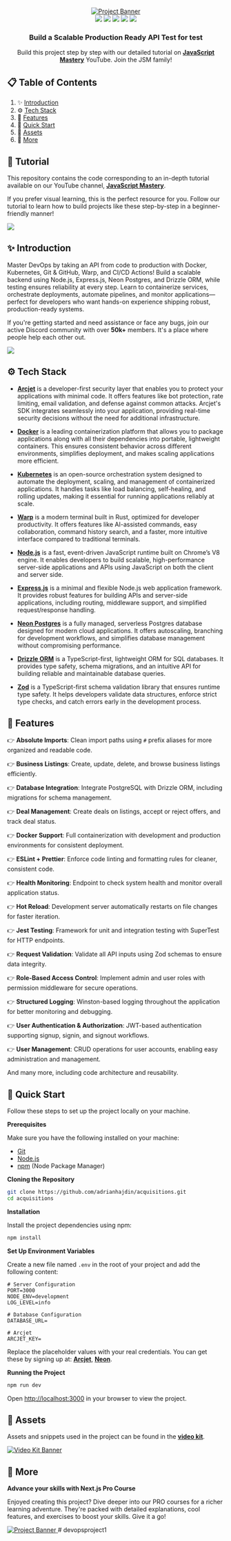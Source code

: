 <div align="center">
  <br />
    <a href="https://youtu.be/H5FAxTBuNM8" target="_blank">
      <img src="public/readme/hero.webp" alt="Project Banner">
    </a>
  <br />

  <div>
<img src="https://img.shields.io/badge/-Docker-2496ED?style=for-the-badge&logo=docker&logoColor=white"/>
<img src="https://img.shields.io/badge/-Node.js-339933?style=for-the-badge&logo=nodedotjs&logoColor=white"/>
<img src="https://img.shields.io/badge/-Express.js-000000?style=for-the-badge&logo=express&logoColor=white"/>
<img src="https://img.shields.io/badge/-Neon%20Postgres-2496ED?style=for-the-badge&logo=postgresql&logoColor=white"/>
<img src="https://img.shields.io/badge/-Drizzle%20ORM-FFDF00?style=for-the-badge&logo=drizzle&logoColor=black"/>

  </div>

  <h3 align="center">Build a Scalable Production Ready API Test for test</h3>

   <div align="center">
     Build this project step by step with our detailed tutorial on <a href="https://www.youtube.com/watch?v=XUkNR-JfHwo" target="_blank"><b>JavaScript Mastery</b></a> YouTube. Join the JSM family!
    </div>
</div>

## 📋 <a name="table">Table of Contents</a>

1. ✨ [Introduction](#introduction)
2. ⚙️ [Tech Stack](#tech-stack)
3. 🔋 [Features](#features)
4. 🤸 [Quick Start](#quick-start)
5. 🔗 [Assets](#links)
6. 🚀 [More](#more)

## 🚨 Tutorial

This repository contains the code corresponding to an in-depth tutorial available on our YouTube channel, <a href="https://www.youtube.com/@javascriptmastery/videos" target="_blank"><b>JavaScript Mastery</b></a>.

If you prefer visual learning, this is the perfect resource for you. Follow our tutorial to learn how to build projects like these step-by-step in a beginner-friendly manner!

<a href="https://youtu.be/H5FAxTBuNM8" target="_blank"><img src="https://github.com/sujatagunale/EasyRead/assets/151519281/1736fca5-a031-4854-8c09-bc110e3bc16d" /></a>

## <a name="introduction">✨ Introduction</a>

Master DevOps by taking an API from code to production with Docker, Kubernetes, Git & GitHub, Warp, and CI/CD Actions! Build a scalable backend using Node.js, Express.js, Neon Postgres, and Drizzle ORM, while testing ensures reliability at every step. Learn to containerize services, orchestrate deployments, automate pipelines, and monitor applications—perfect for developers who want hands-on experience shipping robust, production-ready systems.

If you're getting started and need assistance or face any bugs, join our active Discord community with over **50k+** members. It's a place where people help each other out.

<a href="https://discord.com/invite/n6EdbFJ" target="_blank"><img src="https://github.com/sujatagunale/EasyRead/assets/151519281/618f4872-1e10-42da-8213-1d69e486d02e" /></a>

## <a name="tech-stack">⚙️ Tech Stack</a>

- **[Arcjet](https://jsm.dev/dops25-arcjet)** is a developer-first security layer that enables you to protect your applications with minimal code. It offers features like bot protection, rate limiting, email validation, and defense against common attacks. Arcjet's SDK integrates seamlessly into your application, providing real-time security decisions without the need for additional infrastructure.

- **[Docker](https://www.docker.com/)** is a leading containerization platform that allows you to package applications along with all their dependencies into portable, lightweight containers. This ensures consistent behavior across different environments, simplifies deployment, and makes scaling applications more efficient.

- **[Kubernetes](https://kubernetes.io/)** is an open-source orchestration system designed to automate the deployment, scaling, and management of containerized applications. It handles tasks like load balancing, self-healing, and rolling updates, making it essential for running applications reliably at scale.

- **[Warp](https://jsm.dev/dops25-warp)** is a modern terminal built in Rust, optimized for developer productivity. It offers features like AI-assisted commands, easy collaboration, command history search, and a faster, more intuitive interface compared to traditional terminals.

- **[Node.js](https://nodejs.org/)** is a fast, event-driven JavaScript runtime built on Chrome’s V8 engine. It enables developers to build scalable, high-performance server-side applications and APIs using JavaScript on both the client and server side.

- **[Express.js](https://expressjs.com/)** is a minimal and flexible Node.js web application framework. It provides robust features for building APIs and server-side applications, including routing, middleware support, and simplified request/response handling.

- **[Neon Postgres](https://jsm.dev/dops25-neon)** is a fully managed, serverless Postgres database designed for modern cloud applications. It offers autoscaling, branching for development workflows, and simplifies database management without compromising performance.

- **[Drizzle ORM](https://orm.drizzle.team/)** is a TypeScript-first, lightweight ORM for SQL databases. It provides type safety, schema migrations, and an intuitive API for building reliable and maintainable database queries.

- **[Zod](https://zod.dev/)** is a TypeScript-first schema validation library that ensures runtime type safety. It helps developers validate data structures, enforce strict type checks, and catch errors early in the development process.

## <a name="features">🔋 Features</a>

👉 **Absolute Imports**: Clean import paths using `#` prefix aliases for more organized and readable code.

👉 **Business Listings**: Create, update, delete, and browse business listings efficiently.

👉 **Database Integration**: Integrate PostgreSQL with Drizzle ORM, including migrations for schema management.

👉 **Deal Management**: Create deals on listings, accept or reject offers, and track deal status.

👉 **Docker Support**: Full containerization with development and production environments for consistent deployment.

👉 **ESLint + Prettier**: Enforce code linting and formatting rules for cleaner, consistent code.

👉 **Health Monitoring**: Endpoint to check system health and monitor overall application status.

👉 **Hot Reload**: Development server automatically restarts on file changes for faster iteration.

👉 **Jest Testing**: Framework for unit and integration testing with SuperTest for HTTP endpoints.

👉 **Request Validation**: Validate all API inputs using Zod schemas to ensure data integrity.

👉 **Role-Based Access Control**: Implement admin and user roles with permission middleware for secure operations.

👉 **Structured Logging**: Winston-based logging throughout the application for better monitoring and debugging.

👉 **User Authentication & Authorization**: JWT-based authentication supporting signup, signin, and signout workflows.

👉 **User Management**: CRUD operations for user accounts, enabling easy administration and management.

And many more, including code architecture and reusability.

## <a name="quick-start">🤸 Quick Start</a>

Follow these steps to set up the project locally on your machine.

**Prerequisites**

Make sure you have the following installed on your machine:

- [Git](https://git-scm.com/)
- [Node.js](https://nodejs.org/en)
- [npm](https://www.npmjs.com/) (Node Package Manager)

**Cloning the Repository**

```bash
git clone https://github.com/adrianhajdin/acquisitions.git
cd acquisitions
```

**Installation**

Install the project dependencies using npm:

```bash
npm install
```

**Set Up Environment Variables**

Create a new file named `.env` in the root of your project and add the following content:

```env
# Server Configuration
PORT=3000
NODE_ENV=development
LOG_LEVEL=info

# Database Configuration
DATABASE_URL=

# Arcjet
ARCJET_KEY=
```

Replace the placeholder values with your real credentials. You can get these by signing up at: [**Arcjet**](https://jsm.dev/dops25-arcjet), [**Neon**](https://jsm.dev/dops25-neon).

**Running the Project**

```bash
npm run dev
```

Open [http://localhost:3000](http://localhost:3000) in your browser to view the project.

## <a name="links">🔗 Assets</a>

Assets and snippets used in the project can be found in the **[video kit](https://jsm.dev/dops25-kit)**.

<a href="https://jsm.dev/dops25-kit" target="_blank">
  <img src="public/readme/videokit.webp" alt="Video Kit Banner">
</a>

## <a name="more">🚀 More</a>

**Advance your skills with Next.js Pro Course**

Enjoyed creating this project? Dive deeper into our PRO courses for a richer learning adventure. They're packed with
detailed explanations, cool features, and exercises to boost your skills. Give it a go!

<a href="https://jsm.dev/dops25-jsm" target="_blank">
  <img src="public/readme/jsmpro.webp" alt="Project Banner">
</a># devopsproject1
